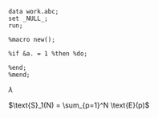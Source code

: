 ```sas 
data work.abc;
set _NULL_;
run;

%macro new();

%if &a. = 1 %then %do;

%end;
%mend;
```

$\lambda{}$

$\text{S}_1(N) = \sum_{p=1}^N \text{E}(p)$
